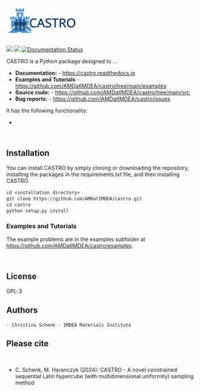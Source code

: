 # <img alt="CASTRO" src="branding/CASTRO-Logo.svg" height="80">

[![](https://img.shields.io/github/license/AMDatIMDEA/castro)](https://github.com/AMDatIMDEA/castro/blob/master/LICENSE)
[![](https://img.shields.io/github/last-commit/AMDatIMDEA/castro)](https://github.com/AMDatIMDEA/castro/)
[![Documentation Status](https://readthedocs.org/projects/castro/badge/?version=latest)](https://castro.readthedocs.io/en/latest/py-modindex.html)


CASTRO is a Python package designed to ...

- **Documentation:** - https://castro.readthedocs.io
- **Examples and Tutorials** - https://github.com/AMDatIMDEA/castro/tree/main/examples
- **Source code:** - https://github.com/AMDatIMDEA/castro/tree/main/src
- **Bug reports:** - https://github.com/AMDatIMDEA/castro/issues

It has the following functionality:

 -


<br>

## Installation

You can install CASTRO by simply cloning or downloading the repository, installing the packages in the requirements.txt file, and then installing CASTRO.

    cd <installation directory>
    git clone https://github.com/AMDatIMDEA/castro.git
    cd castro
    python setup.py install

### Examples and Tutorials

The example problems are in the examples subfolder at https://github.com/AMDatIMDEA/castro/examples.

<br>

## License

GPL-3


## Authors

    - Christina Schenk - IMDEA Materials Institute

## Please cite
<br>

 - C. Schenk, M. Haranczyk (2024): CASTRO - A novel constrained sequential Latin hypercube (with multidimensional uniformity) sampling method
